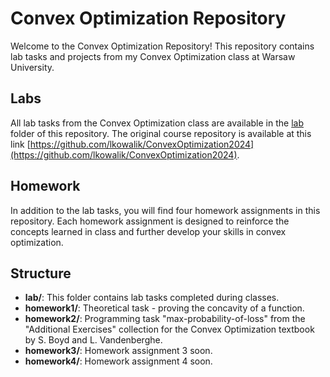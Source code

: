 # Convex Optimization Repository

Welcome to the Convex Optimization Repository! This repository contains lab tasks and projects from my Convex Optimization class at Warsaw University.

## Labs 

All lab tasks from the Convex Optimization class are available in the [lab](https://github.com/dg7s/ConvexOptimization/tree/master/lab) folder of this repository.
The original course repository is available at this link [https://github.com/lkowalik/ConvexOptimization2024](https://github.com/lkowalik/ConvexOptimization2024).

## Homework

In addition to the lab tasks, you will find four homework assignments in this repository. Each homework assignment is designed to reinforce the concepts learned in class and further develop your skills in convex optimization.

## Structure

- **lab/**: This folder contains lab tasks completed during classes.
- **homework1/**: Theoretical task - proving the concavity of a function.
- **homework2/**: Programming task "max-probability-of-loss" from the "Additional Exercises" collection for the Convex Optimization textbook by S. Boyd and L. Vandenberghe.
- **homework3/**: Homework assignment 3 soon.
- **homework4/**: Homework assignment 4 soon.

